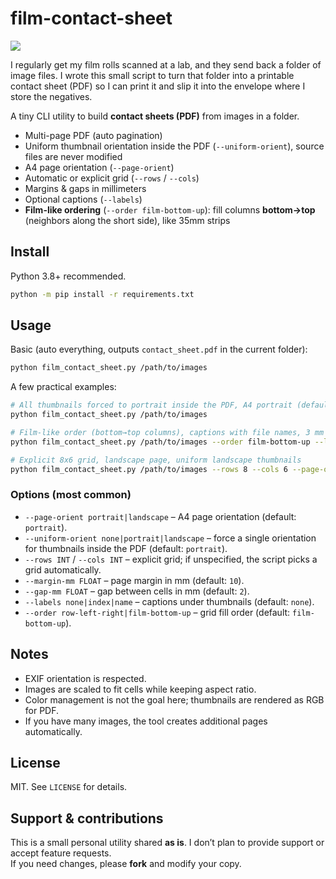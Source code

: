 # film-contact-sheet

![](https://github.com/koldunov/film-contact-sheet/demo.heic)

I regularly get my film rolls scanned at a lab, and they send back a folder of image files. 
I wrote this small script to turn that folder into a printable contact sheet (PDF) so I can print it and slip it into the envelope where I store the negatives.


A tiny CLI utility to build **contact sheets (PDF)** from images in a folder.

- Multi-page PDF (auto pagination)
- Uniform thumbnail orientation inside the PDF (`--uniform-orient`), source files are never modified
- A4 page orientation (`--page-orient`)
- Automatic or explicit grid (`--rows` / `--cols`)
- Margins & gaps in millimeters
- Optional captions (`--labels`)
- **Film-like ordering** (`--order film-bottom-up`): fill columns **bottom→top** (neighbors along the short side), like 35mm strips

## Install

Python 3.8+ recommended.

```bash
python -m pip install -r requirements.txt
```

## Usage

Basic (auto everything, outputs `contact_sheet.pdf` in the current folder):

```bash
python film_contact_sheet.py /path/to/images
```

A few practical examples:

```bash
# All thumbnails forced to portrait inside the PDF, A4 portrait (defaults)
python film_contact_sheet.py /path/to/images

# Film-like order (bottom→top columns), captions with file names, 3 mm gaps
python film_contact_sheet.py /path/to/images --order film-bottom-up --labels name --gap-mm 3

# Explicit 8x6 grid, landscape page, uniform landscape thumbnails
python film_contact_sheet.py /path/to/images --rows 8 --cols 6 --page-orient landscape --uniform-orient landscape
```

### Options (most common)

- `--page-orient portrait|landscape` – A4 page orientation (default: `portrait`).
- `--uniform-orient none|portrait|landscape` – force a single orientation for thumbnails inside the PDF (default: `portrait`).
- `--rows INT` / `--cols INT` – explicit grid; if unspecified, the script picks a grid automatically.
- `--margin-mm FLOAT` – page margin in mm (default: `10`).
- `--gap-mm FLOAT` – gap between cells in mm (default: `2`).
- `--labels none|index|name` – captions under thumbnails (default: `none`).
- `--order row-left-right|film-bottom-up` – grid fill order (default: `film-bottom-up`).

## Notes

- EXIF orientation is respected.
- Images are scaled to fit cells while keeping aspect ratio.
- Color management is not the goal here; thumbnails are rendered as RGB for PDF.
- If you have many images, the tool creates additional pages automatically.

## License

MIT. See `LICENSE` for details.

## Support & contributions

This is a small personal utility shared **as is**. I don’t plan to provide support or accept feature requests.  
If you need changes, please **fork** and modify your copy.
